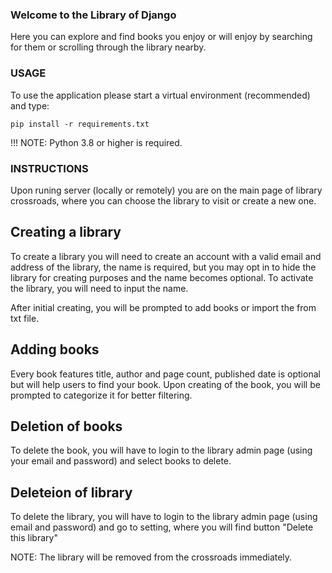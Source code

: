 ### Welcome to the Library of Django

Here you can explore and find books you enjoy or will enjoy by searching for them or scrolling through the library nearby.

### USAGE

To use the application please start a virtual environment (recommended) and type:

    pip install -r requirements.txt

!!! NOTE: Python 3.8 or higher is required.

### INSTRUCTIONS

Upon runing server (locally or remotely) you are on the main page of library crossroads, where you can choose the library to visit or create a new one.

## Creating a library

To create a library you will need to create an account with a valid email and address of the library, the name is required, but you may opt in to hide the library for creating purposes and the name becomes optional. To activate the library, you will need to input the name.

After initial creating, you will be prompted to add books or import the from txt file.

## Adding books

Every book features title, author and page count, published date is optional but will help users to find your book. Upon creating of the book, you will be prompted to categorize it for better filtering.

## Deletion of books

To delete the book, you will have to login to the library admin page (using your email and password) and select books to delete.

## Deleteion of library

To delete the library, you will have to login to the library admin page (using email and password) and go to setting, where you will find button "Delete this library"

NOTE: The library will be removed from the crossroads immediately.
